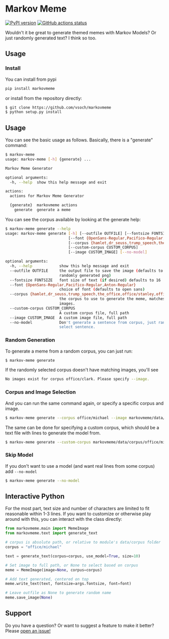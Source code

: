 # Markov Meme

[![PyPI version](https://badge.fury.io/py/markovmeme.svg)](https://pypi.org/project/markovmeme/)
[![GitHub actions status](https://github.com/vsoch/markovmeme/workflows/ci/badge.svg?branch=master)](https://github.com/vsoch/markovmeme/actions?query=branch%3Amaster+workflow%3Aci)

Wouldn't it be great to generate themed memes with Markov Models? Or just randomly
generated text? I think so too.

## Usage

### Install

You can install from pypi

```bash
pip install markovmeme
```

or install from the repository directly:

```bash
$ git clone https://github.com/vsoch/markovmeme
$ python setup.py install
```

## Usage

You can see the basic usage as follows. Basically, there is a "generate" command:

```bash
$ markov-meme 
usage: markov-meme [-h] {generate} ...

Markov Meme Generator

optional arguments:
  -h, --help  show this help message and exit

actions:
  actions for Markov Meme Generator

  {generate}  markovmeme actions
    generate  generate a meme
```

You can see the corpus available by looking at the generate help:

```bash
$ markov-meme generate --help
usage: markov-meme generate [-h] [--outfile OUTFILE] [--fontsize FONTSIZE]
                            [--font {OpenSans-Regular,Pacifico-Regular,Anton-Regular}]
                            [--corpus {hamlet,dr_seuss,trump_speech,the_office,office/stanley,office/toby,office/meredith,office/holly,office/creed,office/oscar,office/deangelo,office/david,office/dwight,office/kelly,office/phyllis,office/jim,office/nellie,office/gabe,office/clark,office/roy,office/karen,office/michael,office/andy,office/charles,office/kevin,office/pam,office/ryan,office/erin,office/robert,office/darryl,office/pete,office/jan,office/jo,office/angela}]
                            [--custom-corpus CUSTOM_CORPUS]
                            [--image CUSTOM_IMAGE] [--no-model]

optional arguments:
  -h, --help            show this help message and exit
  --outfile OUTFILE     the output file to save the image (defaults to
                        randomly generated png)
  --fontsize FONTSIZE   font size of text (if desired) defaults to 16
  --font {OpenSans-Regular,Pacifico-Regular,Anton-Regular}
                        choice of font (defaults to open sans)
  --corpus {hamlet,dr_seuss,trump_speech,the_office,office/stanley,office/toby,office/meredith,office/holly,office/creed,office/oscar,office/deangelo,office/david,office/dwight,office/kelly,office/phyllis,office/jim,office/nellie,office/gabe,office/clark,office/roy,office/karen,office/michael,office/andy,office/charles,office/kevin,office/pam,office/ryan,office/erin,office/robert,office/darryl,office/pete,office/jan,office/jo,office/angela}
                        the corpus to use to generate the meme, matches to
                        images.
  --custom-corpus CUSTOM_CORPUS
                        A custom corpus file, full path
  --image CUSTOM_IMAGE  A custom image file, full path
  --no-model            Don't generate a sentence from corpus, just randomly
                        select sentence.
```

### Random Generation

To generate a meme from a random corpus, you can just run:

```bash
$ markov-meme generate
```

If the randomly selected corpus doesn't have matching images, you'll see

```bash
No images exist for corpus office/clark. Please specify --image.
```

### Corpus and Image Selection

And you can run the same command again, or specify a specific corpus and image.

```bash
$ markov-meme generate --corpus office/michael --image markovmeme/data/images/office/michael1.png
```

The same can be done for specifying a custom corpus, which should be a text file with lines
to generate the model from.

```bash
$ markov-meme generate --custom-corpus markovmeme/data/corpus/office/michael.txt --image markovmeme/data/images/office/michael2.png
```

### Skip Model

If you don't want to use a model (and want real lines from some corpus) add `--no-model`

```bash
$ markov-meme generate --no-model
```

## Interactive Python
For the most part, text size and number of characters are limited to fit reasonable within
1-3 lines. If you want to customize or otherwise play around with this, you can interact
with the class directly:

```python
from markovmeme.main import MemeImage
from markovmeme.text import generate_text

# corpus is absolute path, or relative to module's data/corpus folder
corpus = "office/michael"

text = generate_text(corpus=corpus, use_model=True, size=10)

# Set image to full path, or None to select based on corpus
meme = MemeImage(image=None, corpus=corpus)

# Add text generated, centered on top
meme.write_text(text, fontsize=args.fontsize, font=font)

# Leave outfile as None to generate random name
meme.save_image(None)
```

## Support

Do you have a question? Or want to suggest a feature to make it better?
Please [open an issue!](https://www.github.com/vsoch/markovmeme)

